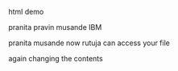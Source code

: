 
html demo


pranita pravin musande IBM 

pranita musande 
now rutuja can access your file

again changing the contents


